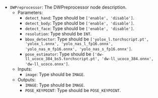- `DWPreprocessor`: The DWPreprocessor node description.
    - Parameters:
        - `detect_hand`: Type should be `['enable', 'disable']`.
        - `detect_body`: Type should be `['enable', 'disable']`.
        - `detect_face`: Type should be `['enable', 'disable']`.
        - `resolution`: Type should be `INT`.
        - `bbox_detector`: Type should be `['yolox_l.torchscript.pt', 'yolox_l.onnx', 'yolo_nas_l_fp16.onnx', 'yolo_nas_m_fp16.onnx', 'yolo_nas_s_fp16.onnx']`.
        - `pose_estimator`: Type should be `['dw-ll_ucoco_384_bs5.torchscript.pt', 'dw-ll_ucoco_384.onnx', 'dw-ll_ucoco.onnx']`.
    - Inputs:
        - `image`: Type should be `IMAGE`.
    - Outputs:
        - `IMAGE`: Type should be `IMAGE`.
        - `POSE_KEYPOINT`: Type should be `POSE_KEYPOINT`.
